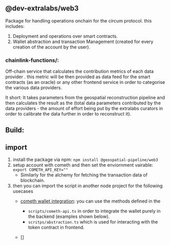 ## @dev-extralabs/web3

Package for handling operations onchain for the circum protocol. this includes:

1. Deployment and operations over smart contracts.
2. Wallet abstraction and transaction Management (created for every creation of the account by the user). 

### chainlink-functions/:

Off-chain service that calculates the contribution metrics of each data provider . this metric will be then provided as data feed for the smart contracts (as an oracle) or any other frontend service in order to categorise the various data providers. 

It short: It takes parameters from the geospatial reconstruction pipeline and then calculates the result as the (total data parameters contributed by the data providers - the amount of effort being put by the extralabs curators in order to calibrate the data further in order to reconstruct it).

## Build:

## import 
1. install the package via npm: `npm install @geospatial-pipeline/web3`
2. setup account with cometh and then set the enviornment vairable: `export COMETH_API_KEY=""`
   - Similarly for the alchemy for fetching the transaction data of blockchain.
3. then you can import the script in another node project for the following usecases
    - [cometh wallet integration](): you can  use the methods defined in the 
        - `scripts/cometh-api.ts` in order to integrate the wallet purely in the backend (examples shown below).  
        - `scritps/abstraction.ts` which is used for interacting with the token contract in frontend.
    
    - []